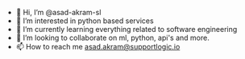 - 👋 Hi, I’m @asad-akram-sl
- 👀 I’m interested in python based services
- 🌱 I’m currently learning everything related to software engineering
- 💞️ I’m looking to collaborate on ml, python, api's and more.
- 📫 How to reach me asad.akram@supportlogic.io

<!---
asad-akram-sl/asad-akram-sl is a ✨ special ✨ repository because its `README.md` (this file) appears on your GitHub profile.
You can click the Preview link to take a look at your changes.
--->
